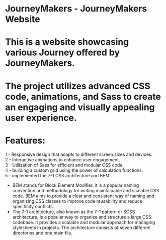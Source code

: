 # JourneyMakers - JourneyMakers Website
# This is a website showcasing various Journey offered by JourneyMakers. 
# The project utilizes advanced CSS code, animations, and Sass to create an engaging and visually appealing user experience.
# Features:
 1 - Responsive design that adapts to different screen sizes and devices.<br>
 2 - Interactive animations to enhance user engagement.<br>
 3 - Utilization of Sass for efficient and modular CSS code.<br>
 4 - building a custom grid using the power of calculation functions.<br>
 5 - implemented the 7-1 CSS architecture and BEM.<br>
   - BEM stands for Block Element Modifier. It is a popular naming convention and methodology for writing maintainable and scalable CSS code. BEM aims to provide a clear and consistent way of naming and organizing CSS classes to improve code reusability and reduce specificity conflicts.
   - The 7-1 architecture, also known as the 7-1 pattern or SCSS architecture, is a popular way to organize and structure a large CSS codebase. It provides a scalable and modular approach for managing stylesheets in projects. The architecture consists of seven different directories and one main file.
 
